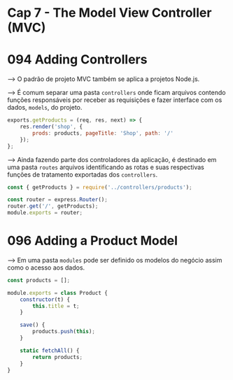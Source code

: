 # Cap 7 - The Model View Controller (MVC)

# 094 Adding Controllers
--> O padrão de projeto MVC também se aplica a projetos Node.js. 

--> É comum separar uma pasta `controllers` onde ficam arquivos contendo funções responsáveis por 
receber as requisições e fazer interface com os dados, `models`, do projeto.
```javascript
exports.getProducts = (req, res, next) => {
    res.render('shop', {
        prods: products, pageTitle: 'Shop', path: '/'
    });
};
```
--> Ainda fazendo parte dos controladores da aplicação, é destinado em uma pasta `routes` arquivos 
identificando as rotas e suas respectivas funções de tratamento exportadas dos `controllers`.
```javascript
const { getProducts } = require('../controllers/products');

const router = express.Router();
router.get('/', getProducts);
module.exports = router;
```

# 096 Adding a Product Model
--> Em uma pasta `modules` pode ser definido os modelos do negócio assim como o acesso aos dados.
```javascript
const products = [];

module.exports = class Product {
    constructor(t) {
        this.title = t;
    }

    save() {
        products.push(this);
    }

    static fetchAll() {
        return products;
    }
}
```
